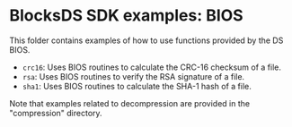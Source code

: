 # BlocksDS SDK examples: BIOS

This folder contains examples of how to use functions provided by the DS BIOS.

- `crc16`: Uses BIOS routines to calculate the CRC-16 checksum of a file.
- `rsa`: Uses BIOS routines to verify the RSA signature of a file.
- `sha1`: Uses BIOS routines to calculate the SHA-1 hash of a file.

Note that examples related to decompression are provided in the "compression"
directory.
